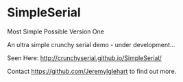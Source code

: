 # SimpleSerial
Most Simple Possible Version One

An ultra simple crunchy serial demo - under development...

Seen Here: http://crunchyserial.github.io/SimpleSerial/

Contact https://github.com/JeremyIglehart to find out more.
